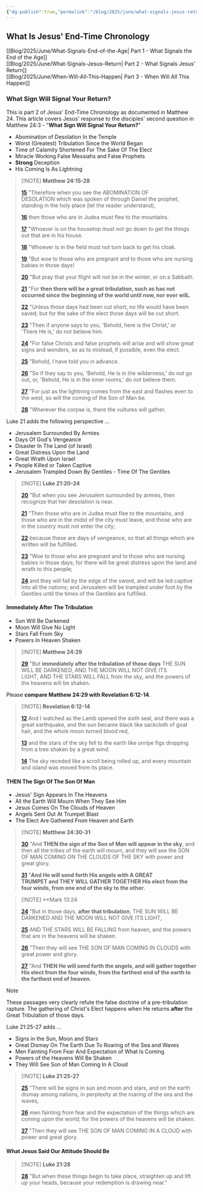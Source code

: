 ```yaml
---
{"dg-publish":true,"permalink":"/blog/2025/june/what-signals-jesus-return/","tags":["Events/Jesus-Return","Blog/2025/06/What-Signals-Jesus-Return"],"created":"2025-05-31T09:02:12.964-04:00","updated":"2025-06-07T08:33:35.019-04:00"}
---
```


## What Is Jesus' End-Time Chronology

[[Blog/2025/June/What-Signals-End-of-the-Age\| Part 1 - What Signals the End of the Age]]  
[[Blog/2025/June/What-Signals-Jesus-Return\| Part 2 - What Signals Jesus' Return]]  
[[Blog/2025/June/When-Will-All-This-Happen\| Part 3 - When Will All This Happen]]

### What Sign Will Signal Your Return?

This is part 2 of Jesus' End-Time Chronology as documented in Matthew 24. This article covers Jesus' response to the disciples' second question in Matthew 24:3 - "**What Sign Will Signal Your Return?**"

- Abomination of Desolation In the Temple
- Worst (Greatest) Tribulation Since the World Began
- Time of Calamity Shortened For The Sake Of The Elect
- Miracle Working False Messiahs and False Prophets
- **Strong** Deception
- His Coming Is As Lightning

> [!NOTE] **Matthew 24:15-28**
>
> [**15**](https://biblehub.com/matthew/24-15.htm) "Therefore when you see the ABOMINATION OF DESOLATION which was spoken of through Daniel the prophet, standing in the holy place (let the reader understand), 
>
> [**16**](https://biblehub.com/matthew/24-16.htm) then those who are in Judea must flee to the mountains. 
>
> [**17**](https://biblehub.com/matthew/24-17.htm) "Whoever is on the housetop must not go down to get the things out that are in his house. 
>
> [**18**](https://biblehub.com/matthew/24-18.htm) "Whoever is in the field must not turn back to get his cloak. 
>
> [**19**](https://biblehub.com/matthew/24-19.htm) "But woe to those who are pregnant and to those who are nursing babies in those days! 
>
> [**20**](https://biblehub.com/matthew/24-20.htm) "But pray that your flight will not be in the winter, or on a Sabbath. 
>
> [**21**](https://biblehub.com/matthew/24-21.htm) "For **then there will be a great tribulation, such as has not occurred since the beginning of the world until now, nor ever wilL**. 
>
> [**22**](https://biblehub.com/matthew/24-22.htm) "Unless those days had been cut short, no life would have been saved; but for the sake of the elect those days will be cut short. 
>
> [**23**](https://biblehub.com/matthew/24-23.htm) "Then if anyone says to you, 'Behold, here is the Christ,' or 'There He is,' do not believe him. 
>
> [**24**](https://biblehub.com/matthew/24-24.htm) "For false Christs and false prophets will arise and will show great signs and wonders, so as to mislead, if possible, even the elect. 
>
> [**25**](https://biblehub.com/matthew/24-25.htm) "Behold, I have told you in advance. 
>
> [**26**](https://biblehub.com/matthew/24-26.htm) "So if they say to you, 'Behold, He is in the wilderness,' do not go out, or, 'Behold, He is in the inner rooms,' do not believe them. 
>
> [**27**](https://biblehub.com/matthew/24-27.htm) "For just as the lightning comes from the east and flashes even to the west, so will the coming of the Son of Man be. 
>
> [**28**](https://biblehub.com/matthew/24-28.htm) "Wherever the corpse is, there the vultures will gather.

Luke 21 adds the following perspective …

- Jerusalem Surrounded By Armies
- Days Of God's Vengeance
- Disaster In The Land (of Israel)
- Great Distress Upon the Land
- Great Wrath Upon Israel
- People Killed or Taken Captive
- Jerusalem Trampled Down By Gentiles - Time Of The Gentiles

> [!NOTE] **Luke 21:20-24**
>
> [**20**](https://biblehub.com/luke/21-20.htm) "But when you see Jerusalem surrounded by armies, then recognize that her desolation is near. 
>
> [**21**](https://biblehub.com/luke/21-21.htm) "Then those who are in Judea must flee to the mountains, and those who are in the midst of the city must leave, and those who are in the country must not enter the city; 
>
> [**22**](https://biblehub.com/luke/21-22.htm) because these are days of vengeance, so that all things which are written will be fulfilled. 
>
> [**23**](https://biblehub.com/luke/21-23.htm) "Woe to those who are pregnant and to those who are nursing babies in those days; for there will be great distress upon the land and wrath to this people; 
>
> [**24**](https://biblehub.com/luke/21-24.htm) and they will fall by the edge of the sword, and will be led captive into all the nations; and Jerusalem will be trampled under foot by the Gentiles until the times of the Gentiles are fulfilled.

#### Immediately After The Tribulation

- Sun Will Be Darkened
- Moon Will Give No Light
- Stars Fall From Sky
- Powers In Heaven Shaken

> [!NOTE] **Matthew 24:29**
>
> [**29**](https://biblehub.com/matthew/24-29.htm) "But **immediately after the tribulation of those days** THE SUN WILL BE DARKENED, AND THE MOON WILL NOT GIVE ITS LIGHT, AND THE STARS WILL FALL from the sky, and the powers of the heavens will be shaken.

Please **compare Matthew 24:29 with Revelation 6:12-14**.

> [!NOTE] **Revelation 6:12-14**
>
> [**12**](https://biblehub.com/revelation/6-12.htm) And I watched as the Lamb opened the sixth seal, and there was a great earthquake, and the sun became black like sackcloth of goat hair, and the whole moon turned blood red, 
>
> [**13**](https://biblehub.com/revelation/6-13.htm) and the stars of the sky fell to the earth like unripe figs dropping from a tree shaken by a great wind. 
>
> [**14**](https://biblehub.com/revelation/6-14.htm) The sky receded like a scroll being rolled up, and every mountain and island was moved from its place.

#### **THEN** The Sign Of The Son Of Man

- Jesus' Sign Appears In The Heavens
- All the Earth Will Mourn When They See Him
- Jesus Comes On The Clouds of Heaven
- Angels Sent Out At Trumpet Blast
- The Elect Are Gathered From Heaven and Earth

> [!NOTE] **Matthew 24:30-31**
>
> [**30**](https://biblehub.com/matthew/24-30.htm) "And **THEN the sign of the Son of Man will appear in the sky**, and then all the tribes of the earth will mourn, and they will see the SON OF MAN COMING ON THE CLOUDS OF THE SKY with power and great glory. 
>
> [**31**](https://biblehub.com/matthew/24-31.htm) "**And He will send forth His angels with A GREAT TRUMPET and THEY WILL GATHER TOGETHER His elect from the four winds, from one end of the sky to the other.**

> [!NOTE] **Mark 13:24
>
> [**24**](https://biblehub.com/mark/13-24.htm) "But in those days, **after that tribulation**, THE SUN WILL BE DARKENED AND THE MOON WILL NOT GIVE ITS LIGHT, 
>
> [**25**](https://biblehub.com/mark/13-25.htm) AND THE STARS WILL BE FALLING from heaven, and the powers that are in the heavens will be shaken. 
>
> [**26**](https://biblehub.com/mark/13-26.htm) "Then they will see THE SON OF MAN COMING IN CLOUDS with great power and glory. 
>
> [**27**](https://biblehub.com/mark/13-27.htm) "And **THEN He will send forth the angels, and will gather together His elect from the four winds, from the farthest end of the earth to the farthest end of heaven.**

> [!NOTE]  
> These passages very clearly refute the false doctrine of a pre-tribulation rapture. The gathering of Christ's Elect happens when He returns **after** the Great Tribulation of those days.  

Luke 21:25-27 adds …

- Signs in the Sun, Moon and Stars
- Great Dismay On The Earth Due To Roaring of the Sea and Waves
- Men Fainting From Fear And Expectation of What Is Coming
- Powers of the Heavens Will Be Shaken
- They Will See Son of Man Coming In A Cloud

> [!NOTE] **Luke 21:25-27**
>
> [**25**](https://biblehub.com/luke/21-25.htm) "There will be signs in sun and moon and stars, and on the earth dismay among nations, in perplexity at the roaring of the sea and the waves, 
>
> [**26**](https://biblehub.com/luke/21-26.htm) men fainting from fear and the expectation of the things which are coming upon the world; for the powers of the heavens will be shaken. 
>
> [**27**](https://biblehub.com/luke/21-27.htm) "Then they will see THE SON OF MAN COMING IN A CLOUD with power and great glory. 

#### What Jesus Said Our Attitude Should Be

> [!NOTE] **Luke 21:28**
>
> [**28**](https://biblehub.com/luke/21-28.htm) "But when these things begin to take place, straighten up and lift up your heads, because your redemption is drawing near."
